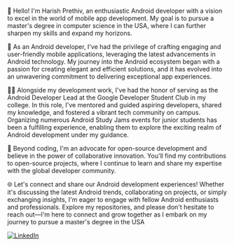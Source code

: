 👋 Hello! I'm Harish Prethiv, an enthusiastic Android developer with a vision to excel in the world of mobile app development. My goal is to pursue a master's degree in computer science in the USA, where I can further sharpen my skills and expand my horizons.

📱 As an Android developer, I've had the privilege of crafting engaging and user-friendly mobile applications, leveraging the latest advancements in Android technology. My journey into the Android ecosystem began with a passion for creating elegant and efficient solutions, and it has evolved into an unwavering commitment to delivering exceptional app experiences.

👨‍💻 Alongside my development work, I've had the honor of serving as the Android Developer Lead at the Google Developer Student Club in my college. In this role, I've mentored and guided aspiring developers, shared my knowledge, and fostered a vibrant tech community on campus. Organizing numerous Android Study Jams events for junior students has been a fulfilling experience, enabling them to explore the exciting realm of Android development under my guidance.

🚀 Beyond coding, I'm an advocate for open-source development and believe in the power of collaborative innovation. You'll find my contributions to open-source projects, where I continue to learn and share my expertise with the global developer community.

🌐 Let's connect and share our Android development experiences! Whether it's discussing the latest Android trends, collaborating on projects, or simply exchanging insights, I'm eager to engage with fellow Android enthusiasts and professionals. Explore my repositories, and please don't hesitate to reach out—I'm here to connect and grow together as I embark on my journey to pursue a master's degree in the USA

<a href="www.linkedin.com/in/harish-prethiv">![LinkedIn](https://img.shields.io/badge/LinkedIn-0077B5?style=for-the-badge&logo=linkedin&logoColor=white)</a>
